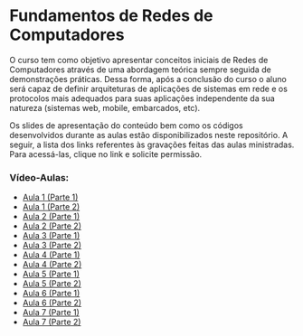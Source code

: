 # Fundamentos de Redes de Computadores
O curso tem como objetivo apresentar conceitos iniciais de Redes de Computadores através de uma abordagem teórica sempre seguida de demonstrações práticas. 
Dessa forma, após a conclusão do curso o aluno será capaz de definir arquiteturas de aplicações de sistemas em rede e os protocolos mais adequados para suas aplicações independente da sua natureza (sistemas web, mobile, embarcados, etc).

Os slides de apresentação do conteúdo bem como os códigos desenvolvidos durante as aulas estão disponibilizados neste repositório. A seguir, a lista dos links referentes às gravações feitas das aulas ministradas. Para acessá-las, clique no link e solicite permissão.

### Vídeo-Aulas:
* [Aula 1 (Parte 1)](https://drive.google.com/file/d/1w1eeQrmR8S9J6YJXT0hLVo0z7EaAXALm/view?usp=sharing)
* [Aula 1 (Parte 2)](https://drive.google.com/file/d/1yrZjSz5ZoTPA-8Gpc0ZDyZqZGdiLWUH2/view?usp=sharing)
* [Aula 2 (Parte 1)](https://drive.google.com/file/d/1Kq_Ndkwp1D6I4xPy4UKKPwuY1aCljz9I/view?usp=sharing)
* [Aula 2 (Parte 2)](https://drive.google.com/file/d/1nAW0bbGbFao9hKYZOv_gVN_LzlQJ9jeV/view?usp=sharing)
* [Aula 3 (Parte 1)](https://drive.google.com/file/d/1OdbOMUUSwY78ETzjjSdchPrYBYuoKFxZ/view?usp=sharing)
* [Aula 3 (Parte 2)](https://drive.google.com/file/d/1OL2UYB8KtoDYxb5_22v1Up05LeYJtEYZ/view?usp=sharing)
* [Aula 4 (Parte 1)](https://drive.google.com/file/d/1xJtAci2rIXU6bL6TGo51zcQZn1LKJ-8A/view?usp=sharing)
* [Aula 4 (Parte 2)](https://drive.google.com/file/d/1PEHwEwR19c-OCyOPxtYGzJi2QI5ZJEut/view?usp=sharing)
* [Aula 5 (Parte 1)](https://drive.google.com/file/d/1Wqaoy1tbVPEFrwzq5FQZauQerZmwmbZv/view?usp=sharing)
* [Aula 5 (Parte 2)](https://drive.google.com/file/d/1ouDo8XmpAaV3A2-GwuVwshKABuTAzY-A/view?usp=sharing)
* [Aula 6 (Parte 1)](https://drive.google.com/file/d/10P0TDX0vnre1oS_BCP-JhwLxzAMnyFqu/view?usp=sharing)
* [Aula 6 (Parte 2)](https://drive.google.com/file/d/19U9ML208T2Uy7dBpFcTgNAh4SfiHbgLw/view?usp=sharing)
* [Aula 7 (Parte 1)](https://drive.google.com/file/d/1qCpMp4aPU3QsnOYU2CncHEtCqXXBXlv_/view?usp=sharing)
* [Aula 7 (Parte 2)](https://drive.google.com/file/d/10N2c1v946dNuUf5B8gfkXVFq3uaaXvTQ/view?usp=sharing)
